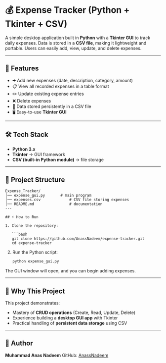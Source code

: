 # 💰 Expense Tracker (Python + Tkinter + CSV)

A simple desktop application built in **Python** with a **Tkinter GUI** to track daily expenses. Data is stored in a **CSV file**, making it lightweight and portable. Users can easily add, view, update, and delete expenses.

---

## 🚀 Features

* ➕ Add new expenses (date, description, category, amount)
* 📋 View all recorded expenses in a table format
* ✏️ Update existing expense entries
* ❌ Delete expenses
* 💾 Data stored persistently in a CSV file
* 🖥️ Easy-to-use **Tkinter GUI**

---

## 🛠️ Tech Stack

* **Python 3.x**
* **Tkinter** → GUI framework
* **CSV (built-in Python module)** → file storage

---

## 📂 Project Structure

```
Expense_Tracker/
│── expense_gui.py       # main program
│── expenses.csv             # CSV file storing expenses
│── README.md                # documentation
---

## ⚡ How to Run

1. Clone the repository:

   ```bash
   git clone https://github.com/AnassNadeem/expense-tracker.git
   cd expense-tracker
   ```
2. Run the Python script:

   ```bash
   python expense_gui.py
   ```

The GUI window will open, and you can begin adding expenses.

---

## 🎯 Why This Project

This project demonstrates:

* Mastery of **CRUD operations** (Create, Read, Update, Delete)
* Experience building a **desktop GUI app** with Tkinter
* Practical handling of **persistent data storage** using CSV

---


## 👤 Author

**Muhammad Anas Nadeem**
GitHub: [AnassNadeem](https://github.com/AnassNadeem)
